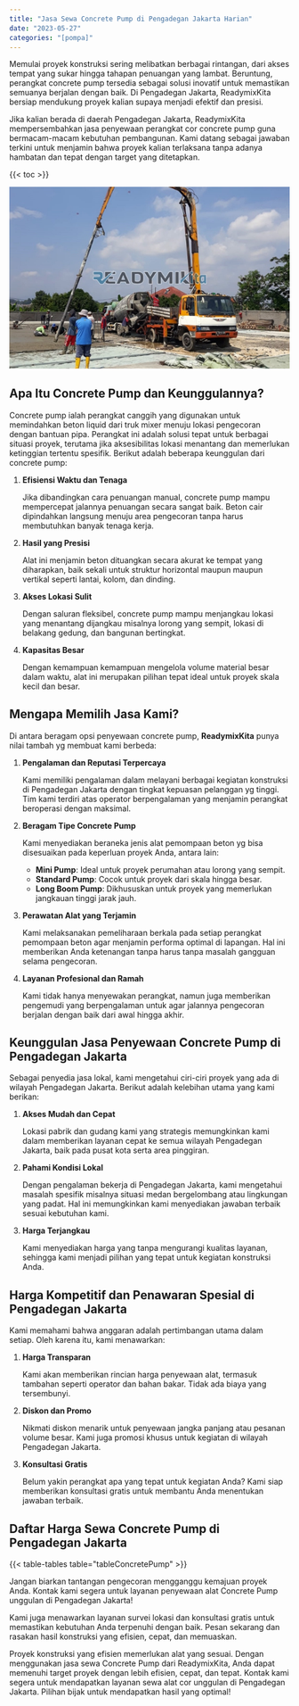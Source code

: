 ```yaml
---
title: "Jasa Sewa Concrete Pump di Pengadegan Jakarta Harian"
date: "2023-05-27"
categories: "[pompa]"
---
```


Memulai proyek konstruksi sering melibatkan berbagai rintangan, dari akses tempat yang sukar hingga tahapan penuangan yang lambat. Beruntung, perangkat concrete pump tersedia sebagai solusi inovatif untuk memastikan semuanya berjalan dengan baik. Di Pengadegan Jakarta, ReadymixKita bersiap mendukung proyek kalian supaya menjadi efektif dan presisi.

Jika kalian berada di daerah Pengadegan Jakarta, ReadymixKita mempersembahkan jasa penyewaan perangkat cor concrete pump guna bermacam-macam kebutuhan pembangunan. Kami datang sebagai jawaban terkini untuk menjamin bahwa proyek kalian terlaksana tanpa adanya hambatan dan tepat dengan target yang ditetapkan.

{{< toc >}}

![Jasa Sewa Concrete Pump di Pengadegan Jakarta Harian](/images/pompa/sewa-pompa-10.jpg)

## Apa Itu Concrete Pump dan Keunggulannya?

Concrete pump ialah perangkat canggih yang digunakan untuk memindahkan beton liquid dari truk mixer menuju lokasi pengecoran dengan bantuan pipa. Perangkat ini adalah solusi tepat untuk berbagai situasi proyek, terutama jika aksesibilitas lokasi menantang dan memerlukan ketinggian tertentu spesifik. Berikut adalah beberapa keunggulan dari concrete pump:

1. **Efisiensi Waktu dan Tenaga**

   Jika dibandingkan cara penuangan manual, concrete pump mampu mempercepat jalannya penuangan secara sangat baik. Beton cair dipindahkan langsung menuju area pengecoran tanpa harus membutuhkan banyak tenaga kerja.

2. **Hasil yang Presisi**

   Alat ini menjamin beton dituangkan secara akurat ke tempat yang diharapkan, baik sekali untuk struktur horizontal maupun maupun vertikal seperti lantai, kolom, dan dinding.

3. **Akses Lokasi Sulit**

   Dengan saluran fleksibel, concrete pump mampu menjangkau lokasi yang menantang dijangkau misalnya lorong yang sempit, lokasi di belakang gedung, dan bangunan bertingkat.

4. **Kapasitas Besar**

   Dengan kemampuan kemampuan mengelola volume material besar dalam waktu, alat ini merupakan pilihan tepat ideal untuk proyek skala kecil dan besar.

## Mengapa Memilih Jasa Kami?

Di antara beragam opsi penyewaan concrete pump, **ReadymixKita** punya nilai tambah yg membuat kami berbeda:

1. **Pengalaman dan Reputasi Terpercaya**

   Kami memiliki pengalaman dalam melayani berbagai kegiatan konstruksi di Pengadegan Jakarta dengan tingkat kepuasan pelanggan yg tinggi. Tim kami terdiri atas operator berpengalaman yang menjamin perangkat beroperasi dengan maksimal.

2. **Beragam Tipe Concrete Pump**

   Kami menyediakan beraneka jenis alat pemompaan beton yg bisa disesuaikan pada keperluan proyek Anda, antara lain:
   - **Mini Pump**: Ideal untuk proyek perumahan atau lorong yang sempit.
   - **Standard Pump**: Cocok untuk proyek dari skala hingga besar.
   - **Long Boom Pump**: Dikhususkan untuk proyek yang memerlukan jangkauan tinggi jarak jauh.

3. **Perawatan Alat yang Terjamin**

   Kami melaksanakan pemeliharaan berkala pada setiap perangkat pemompaan beton agar menjamin performa optimal di lapangan. Hal ini memberikan Anda ketenangan tanpa harus tanpa masalah gangguan selama pengecoran.

4. **Layanan Profesional dan Ramah**

   Kami tidak hanya menyewakan perangkat, namun juga memberikan pengemudi yang berpengalaman untuk agar jalannya pengecoran berjalan dengan baik dari awal hingga akhir.

## Keunggulan Jasa Penyewaan Concrete Pump di Pengadegan Jakarta

Sebagai penyedia jasa lokal, kami mengetahui ciri-ciri proyek yang ada di wilayah Pengadegan Jakarta. Berikut adalah kelebihan utama yang kami berikan:

1. **Akses Mudah dan Cepat**

   Lokasi pabrik dan gudang kami yang strategis memungkinkan kami dalam memberikan layanan cepat ke semua wilayah Pengadegan Jakarta, baik pada pusat kota serta area pinggiran.

2. **Pahami Kondisi Lokal**

   Dengan pengalaman bekerja di Pengadegan Jakarta, kami mengetahui masalah spesifik misalnya situasi medan bergelombang atau lingkungan yang padat. Hal ini memungkinkan kami menyediakan jawaban terbaik sesuai kebutuhan kami.

3. **Harga Terjangkau**

   Kami menyediakan harga yang tanpa mengurangi kualitas layanan, sehingga kami menjadi pilihan yang tepat untuk kegiatan konstruksi Anda.

## Harga Kompetitif dan Penawaran Spesial di Pengadegan Jakarta

Kami memahami bahwa anggaran adalah pertimbangan utama dalam setiap. Oleh karena itu, kami menawarkan:

1. **Harga Transparan**

   Kami akan memberikan rincian harga penyewaan alat, termasuk tambahan seperti operator dan bahan bakar. Tidak ada biaya yang tersembunyi.

2. **Diskon dan Promo**

   Nikmati diskon menarik untuk penyewaan jangka panjang atau pesanan volume besar. Kami juga promosi khusus untuk kegiatan di wilayah Pengadegan Jakarta.

3. **Konsultasi Gratis**

   Belum yakin perangkat apa yang tepat untuk kegiatan Anda? Kami siap memberikan konsultasi gratis untuk membantu Anda menentukan jawaban terbaik.

## Daftar Harga Sewa Concrete Pump di Pengadegan Jakarta

{{< table-tables table="tableConcretePump" >}}

Jangan biarkan tantangan pengecoran mengganggu kemajuan proyek Anda. Kontak kami segera untuk layanan penyewaan alat Concrete Pump unggulan di Pengadegan Jakarta!

Kami juga menawarkan layanan survei lokasi dan konsultasi gratis untuk memastikan kebutuhan Anda terpenuhi dengan baik. Pesan sekarang dan rasakan hasil konstruksi yang efisien, cepat, dan memuaskan.

Proyek konstruksi yang efisien memerlukan alat yang sesuai. Dengan menggunakan jasa sewa Concrete Pump dari ReadymixKita, Anda dapat memenuhi target proyek dengan lebih efisien, cepat, dan tepat. Kontak kami segera untuk mendapatkan layanan sewa alat cor unggulan di Pengadegan Jakarta. Pilihan bijak untuk mendapatkan hasil yang optimal!
